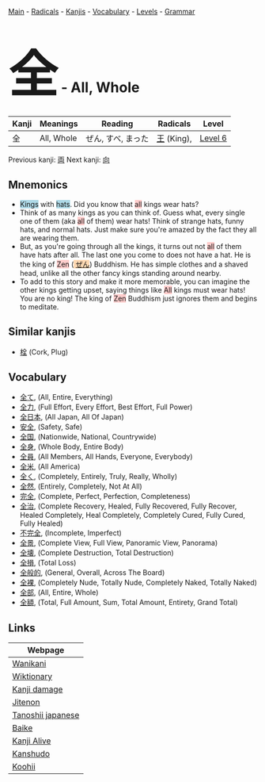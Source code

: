 <style> bigfont {font-size: 100px}</style>
[Main](../README.md) -
[Radicals](../radicals.md) -
[Kanjis](../kanjis.md) -
[Vocabulary](../vocabulary.md) -
[Levels](../levels.md) -
[Grammar](../grammar.md)
# <bigfont> 全</bigfont> - All, Whole 

| Kanji | Meanings | Reading | Radicals | Level |
| --- | --- | --- | --- | --- |
| 全 | All, Whole | ぜん, すべ, まった | [王](../radicals/王.md) (King),  | [Level 6](../levels/wk_level6.md) |

Previous kanji: [両](両.md) Next kanji: [向](向.md) 

## Mnemonics
 * <span style="background-color:#ADD8E6"> Kings</span> with <span style="background-color:#ADD8E6"> hats</span>. Did you know that <span style="background-color:#ffcccb"> all</span> kings wear hats?
* Think of as many kings as you can think of. Guess what, every single one of them (aka <span style="background-color:#ffcccb"> all</span> of them) wear hats! Think of strange hats, funny hats, and normal hats. Just make sure you're amazed by the fact they all are wearing them.
* But, as you're going through all the kings, it turns out not <span style="background-color:#ffcccb"> all</span> of them have hats after all. The last one you come to does not have a hat. He is the king of <span style="background-color:#ffcccb"> Zen</span> (<span style="background-color:#fed8b1"> [ぜん](https://jisho.org/search/ぜん)</span>) Buddhism. He has simple clothes and a shaved head, unlike all the other fancy kings standing around nearby.
* To add to this story and make it more memorable, you can imagine the other kings getting upset, saying things like <span style="background-color:#ffcccb"> All</span> kings must wear hats! You are no king! The king of <span style="background-color:#ffcccb"> Zen</span> Buddhism just ignores them and begins to meditate.


## Similar kanjis
 * [栓](栓.md) (Cork, Plug)


## Vocabulary
 * [全て](../vocabulary/全.md), (All, Entire, Everything)
* [全力](../vocabulary/全.md), (Full Effort, Every Effort, Best Effort, Full Power)
* [全日本](../vocabulary/全.md), (All Japan, All Of Japan)
* [安全](../vocabulary/全.md), (Safety, Safe)
* [全国](../vocabulary/全.md), (Nationwide, National, Countrywide)
* [全身](../vocabulary/全.md), (Whole Body, Entire Body)
* [全員](../vocabulary/全.md), (All Members, All Hands, Everyone, Everybody)
* [全米](../vocabulary/全.md), (All America)
* [全く](../vocabulary/全.md), (Completely, Entirely, Truly, Really, Wholly)
* [全然](../vocabulary/全.md), (Entirely, Completely, Not At All)
* [完全](../vocabulary/全.md), (Complete, Perfect, Perfection, Completeness)
* [全治](../vocabulary/全.md), (Complete Recovery, Healed, Fully Recovered, Fully Recover, Healed Completely, Heal Completely, Completely Cured, Fully Cured, Fully Healed)
* [不完全](../vocabulary/全.md), (Incomplete, Imperfect)
* [全景](../vocabulary/全.md), (Complete View, Full View, Panoramic View, Panorama)
* [全壊](../vocabulary/全.md), (Complete Destruction, Total Destruction)
* [全損](../vocabulary/全.md), (Total Loss)
* [全般的](../vocabulary/全.md), (General, Overall, Across The Board)
* [全裸](../vocabulary/全.md), (Completely Nude, Totally Nude, Completely Naked, Totally Naked)
* [全部](../vocabulary/全.md), (All, Entire, Whole)
* [全額](../vocabulary/全.md), (Total, Full Amount, Sum, Total Amount, Entirety, Grand Total)



## Links 

| Webpage |
| --- |
| [Wanikani          ](https://www.wanikani.com/kanji/全) |
| [Wiktionary        ](https://en.wiktionary.org/wiki/全) |
| [Kanji damage      ](http://www.kanjidamage.com/kanji/search?utf8=✓&q=全) |
| [Jitenon           ](https://jitenon.com/kanji/全) |
| [Tanoshii japanese ](https://www.tanoshiijapanese.com/dictionary/kanji.cfm?k=全) |
| [Baike             ](https://baike.baidu.com/item/全) |
| [Kanji Alive       ](https://app.kanjialive.com/全) |
| [Kanshudo          ](https://www.kanshudo.com/searchmn?q=全) |
| [Koohii            ](https://kanji.koohii.com/study/kanji/全) |
